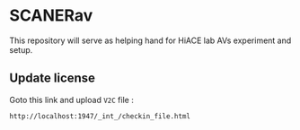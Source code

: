 # SCANERav
This repository will serve as helping hand for HiACE lab AVs experiment and setup.

## Update license
Goto this link and upload ```V2C``` file :

```
http://localhost:1947/_int_/checkin_file.html
```
